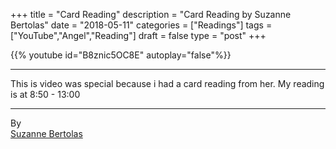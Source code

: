 +++
title = "Card Reading"
description = "Card Reading by Suzanne Bertolas"
date = "2018-05-11"
categories = ["Readings"]
tags = ["YouTube","Angel","Reading"]
draft = false
type = "post"
+++

{{% youtube id="B8znic5OC8E" autoplay="false"%}}

---

This is video was special because i had a card reading from her. My reading is at 8:50 - 13:00

---
By  
[Suzanne Bertolas](https://www.suzannebertolas.com/)